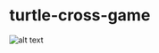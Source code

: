 # turtle-cross-game

![alt text](https://github.com/[username]/[reponame]/blob/[branch]/image.jpg?raw=true)
